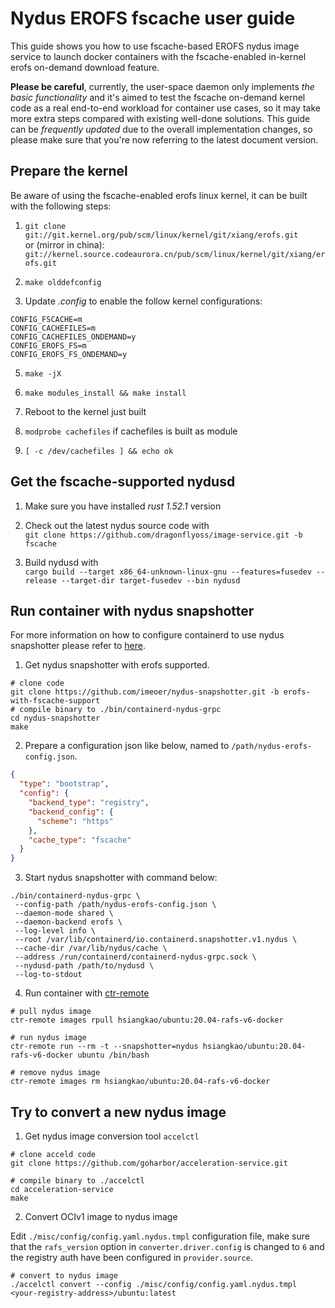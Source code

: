 # Nydus EROFS fscache user guide

This guide shows you how to use fscache-based EROFS nydus image service to launch docker containers with the fscache-enabled in-kernel erofs on-demand download feature.

**Please be careful**, currently, the user-space daemon only implements _the basic functionality_ and it's aimed to test the fscache on-demand kernel code as a real end-to-end workload for container use cases, so it may take more extra steps compared with existing well-done solutions. This guide can be _frequently updated_ due to the overall implementation changes, so please make sure that you're now referring to the latest document version.

## Prepare the kernel

Be aware of using the fscache-enabled erofs linux kernel, it can be built with the following steps:

1.  ``git clone git://git.kernel.org/pub/scm/linux/kernel/git/xiang/erofs.git`` \
     or (mirror in china): ``git://kernel.source.codeaurora.cn/pub/scm/linux/kernel/git/xiang/erofs.git``

2. ``make olddefconfig``

3. Update _.config_ to enable the follow kernel configurations:
```
CONFIG_FSCACHE=m
CONFIG_CACHEFILES=m
CONFIG_CACHEFILES_ONDEMAND=y
CONFIG_EROFS_FS=m
CONFIG_EROFS_FS_ONDEMAND=y
```

5. ``make -jX``

6. ``make modules_install && make install``

7. Reboot to the kernel just built

8. ``modprobe cachefiles`` if cachefiles is built as module

9.  ``[ -c /dev/cachefiles ] && echo ok``

## Get the fscache-supported nydusd

1. Make sure you have installed _rust 1.52.1_ version

2. Check out the latest nydus source code with \
``git clone https://github.com/dragonflyoss/image-service.git -b fscache``

3. Build nydusd with \
``cargo build --target x86_64-unknown-linux-gnu --features=fusedev --release --target-dir target-fusedev --bin nydusd``

## Run container with nydus snapshotter

For more information on how to configure containerd to use nydus snapshotter please refer to [here](./containerd-env-setup.md).

1. Get nydus snapshotter with erofs supported.
  ```shell
  # clone code
  git clone https://github.com/imeoer/nydus-snapshotter.git -b erofs-with-fscache-support
  # compile binary to ./bin/containerd-nydus-grpc
  cd nydus-snapshotter
  make
  ```

2. Prepare a configuration json like below, named to `/path/nydus-erofs-config.json`.

```json
{
  "type": "bootstrap",
  "config": {
    "backend_type": "registry",
    "backend_config": {
      "scheme": "https"
    },
    "cache_type": "fscache"
  }
}
```

3. Start nydus snapshotter with command below:

```
./bin/containerd-nydus-grpc \
 --config-path /path/nydus-erofs-config.json \
 --daemon-mode shared \
 --daemon-backend erofs \
 --log-level info \
 --root /var/lib/containerd/io.containerd.snapshotter.v1.nydus \
 --cache-dir /var/lib/nydus/cache \
 --address /run/containerd/containerd-nydus-grpc.sock \
 --nydusd-path /path/to/nydusd \
 --log-to-stdout
```

4. Run container with [ctr-remote](../contrib/ctr-remote)

```shell
# pull nydus image
ctr-remote images rpull hsiangkao/ubuntu:20.04-rafs-v6-docker

# run nydus image
ctr-remote run --rm -t --snapshotter=nydus hsiangkao/ubuntu:20.04-rafs-v6-docker ubuntu /bin/bash

# remove nydus image
ctr-remote images rm hsiangkao/ubuntu:20.04-rafs-v6-docker
```

## Try to convert a new nydus image

1. Get nydus image conversion tool `accelctl`

``` shell
# clone acceld code
git clone https://github.com/goharbor/acceleration-service.git

# compile binary to ./accelctl
cd acceleration-service
make
```

2. Convert OCIv1 image to nydus image

Edit `./misc/config/config.yaml.nydus.tmpl` configuration file, make sure that the `rafs_version` option in `converter.driver.config` is changed to `6` and the registry auth have been configured in `provider.source`.

``` shell
# convert to nydus image
./accelctl convert --config ./misc/config/config.yaml.nydus.tmpl <your-registry-address>/ubuntu:latest
```
